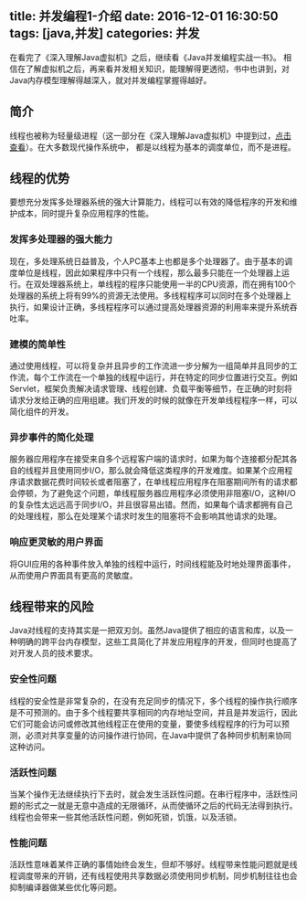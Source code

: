 title: 并发编程1-介绍
date: 2016-12-01 16:30:50
tags: [java,并发]
categories: 并发
---

在看完了《深入理解Java虚拟机》之后，继续看《Java并发编程实战一书》。
相信在了解虚拟机之后，再来看并发相关知识，能理解得更透彻，书中也讲到，对Java内存模型理解得越深入，就对并发编程掌握得越好。

## 简介
线程也被称为轻量级进程（这一部分在《深入理解Java虚拟机》中提到过，[点击查看](http://sail-y.github.io/2016/11/25/JVM11/#线程的实现)）。在大多数现代操作系统中， 都是以线程为基本的调度单位，而不是进程。


## 线程的优势
要想充分发挥多处理器系统的强大计算能力，线程可以有效的降低程序的开发和维护成本，同时提升复杂应用程序的性能。
<!--more-->
### 发挥多处理器的强大能力
现在，多处理系统日益普及，个人PC基本上也都是多个处理器了。由于基本的调度单位是线程，因此如果程序中只有一个线程，那么最多只能在一个处理器上运行。在双处理器系统上，单线程的程序只能使用一半的CPU资源，而在拥有100个处理器的系统上将有99%的资源无法使用。多线程程序可以同时在多个处理器上执行，如果设计正确，多线程程序可以通过提高处理器资源的利用率来提升系统吞吐率。

### 建模的简单性
通过使用线程，可以将复杂并且异步的工作流进一步分解为一组简单并且同步的工作流，每个工作流在一个单独的线程中运行，并在特定的同步位置进行交互。例如Servlet，框架负责解决请求管理、线程创建、负载平衡等细节，在正确的时刻将请求分发给正确的应用组建。我们开发的时候的就像在开发单线程程序一样，可以简化组件的开发。

### 异步事件的简化处理
服务器应用程序在接受来自多个远程客户端的请求时，如果为每个连接都分配其各自的线程并且使用同步I/O，那么就会降低这类程序的开发难度。如果某个应用程序请求数据花费时间较长或者阻塞了，在单线程应用程序在阻塞期间所有的请求都会停顿，为了避免这个问题，单线程服务器应用程序必须使用非阻塞I/O，这种I/O的复杂性太远远高于同步I/O，并且很容易出错。然而，如果每个请求都拥有自己的处理线程，那么在处理某个请求时发生的阻塞将不会影响其他请求的处理。

### 响应更灵敏的用户界面
将GUI应用的各种事件放入单独的线程中运行，时间线程能及时地处理界面事件，从而使用户界面具有更高的灵敏度。

## 线程带来的风险

Java对线程的支持其实是一把双刃剑。虽然Java提供了相应的语言和库，以及一种明确的跨平台内存模型，这些工具简化了并发应用程序的开发，但同时也提高了对开发人员的技术要求。

### 安全性问题
线程的安全性是非常复杂的，在没有充足同步的情况下，多个线程的操作执行顺序是不可预测的。由于多个线程要共享相同的内存地址空间，并且是并发运行，因此它们可能会访问或修改其他线程正在使用的变量，要使多线程程序的行为可以预测，必须对共享变量的访问操作进行协同，在Java中提供了各种同步机制来协同这种访问。

### 活跃性问题
当某个操作无法继续执行下去时，就会发生活跃性问题。在串行程序中，活跃性问题的形式之一就是无意中造成的无限循环，从而使循环之后的代码无法得到执行。线程也会带来一些其他活跃性问题，例如死锁，饥饿，以及活锁。

### 性能问题
活跃性意味着某件正确的事情始终会发生，但却不够好。线程带来性能问题就是线程调度带来的开销，还有线程使用共享数据必须使用同步机制，同步机制往往也会抑制编译器做某些优化等问题。


